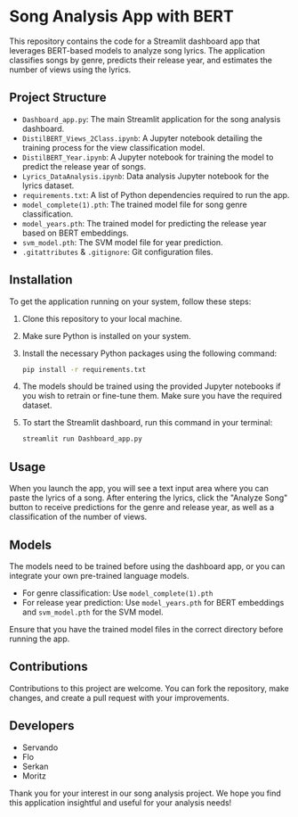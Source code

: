 # Song Analysis App with BERT

This repository contains the code for a Streamlit dashboard app that leverages BERT-based models to analyze song lyrics. The application classifies songs by genre, predicts their release year, and estimates the number of views using the lyrics.

## Project Structure

- `Dashboard_app.py`: The main Streamlit application for the song analysis dashboard.
- `DistilBERT_Views_2Class.ipynb`: A Jupyter notebook detailing the training process for the view classification model.
- `DistilBERT_Year.ipynb`: A Jupyter notebook for training the model to predict the release year of songs.
- `Lyrics_DataAnalysis.ipynb`: Data analysis Jupyter notebook for the lyrics dataset.
- `requirements.txt`: A list of Python dependencies required to run the app.
- `model_complete(1).pth`: The trained model file for song genre classification.
- `model_years.pth`: The trained model for predicting the release year based on BERT embeddings.
- `svm_model.pth`: The SVM model file for year prediction.
- `.gitattributes` & `.gitignore`: Git configuration files.

## Installation

To get the application running on your system, follow these steps:

1. Clone this repository to your local machine.
2. Make sure Python is installed on your system.
3. Install the necessary Python packages using the following command:

    ```bash
    pip install -r requirements.txt
    ```

4. The models should be trained using the provided Jupyter notebooks if you wish to retrain or fine-tune them. Make sure you have the required dataset.

5. To start the Streamlit dashboard, run this command in your terminal:

    ```bash
    streamlit run Dashboard_app.py
    ```

## Usage

When you launch the app, you will see a text input area where you can paste the lyrics of a song. After entering the lyrics, click the "Analyze Song" button to receive predictions for the genre and release year, as well as a classification of the number of views.

## Models

The models need to be trained before using the dashboard app, or you can integrate your own pre-trained language models.

- For genre classification: Use `model_complete(1).pth`
- For release year prediction: Use `model_years.pth` for BERT embeddings and `svm_model.pth` for the SVM model.

Ensure that you have the trained model files in the correct directory before running the app.

## Contributions

Contributions to this project are welcome. You can fork the repository, make changes, and create a pull request with your improvements.

## Developers

- Servando
- Flo
- Serkan
- Moritz

Thank you for your interest in our song analysis project. We hope you find this application insightful and useful for your analysis needs!
